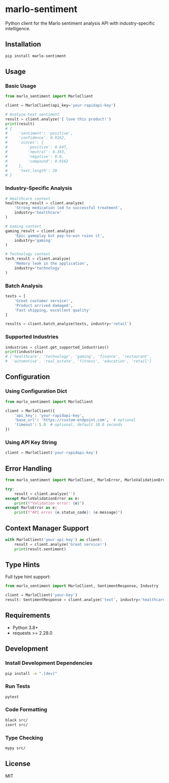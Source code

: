 # marlo-sentiment

Python client for the Marlo sentiment analysis API with industry-specific intelligence.

## Installation

```bash
pip install marlo-sentiment
```

## Usage

### Basic Usage

```python
from marlo_sentiment import MarloClient

client = MarloClient(api_key='your-rapidapi-key')

# Analyze text sentiment
result = client.analyze('I love this product!')
print(result)
# {
#     'sentiment': 'positive',
#     'confidence': 0.9162,
#     'scores': {
#         'positive': 0.647,
#         'neutral': 0.353,
#         'negative': 0.0,
#         'compound': 0.9162
#     },
#     'text_length': 20
# }
```

### Industry-Specific Analysis

```python
# Healthcare context
healthcare_result = client.analyze(
    'Strong medication led to successful treatment',
    industry='healthcare'
)

# Gaming context  
gaming_result = client.analyze(
    'Epic gameplay but pay-to-win ruins it',
    industry='gaming'
)

# Technology context
tech_result = client.analyze(
    'Memory leak in the application',
    industry='technology'
)
```

### Batch Analysis

```python
texts = [
    'Great customer service!',
    'Product arrived damaged', 
    'Fast shipping, excellent quality'
]

results = client.batch_analyze(texts, industry='retail')
```

### Supported Industries

```python
industries = client.get_supported_industries()
print(industries)
# ['healthcare', 'technology', 'gaming', 'finance', 'restaurant',
#  'automotive', 'real_estate', 'fitness', 'education', 'retail']
```

## Configuration

### Using Configuration Dict

```python
from marlo_sentiment import MarloClient

client = MarloClient({
    'api_key': 'your-rapidapi-key',
    'base_url': 'https://custom-endpoint.com',  # optional
    'timeout': 5.0  # optional, default 10.0 seconds
})
```

### Using API Key String

```python
client = MarloClient('your-rapidapi-key')
```

## Error Handling

```python
from marlo_sentiment import MarloClient, MarloError, MarloValidationError

try:
    result = client.analyze('')
except MarloValidationError as e:
    print(f"Validation error: {e}")
except MarloError as e:
    print(f"API error {e.status_code}: {e.message}")
```

## Context Manager Support

```python
with MarloClient('your-api-key') as client:
    result = client.analyze('Great service!')
    print(result.sentiment)
```

## Type Hints

Full type hint support:

```python
from marlo_sentiment import MarloClient, SentimentResponse, Industry

client = MarloClient('your-key')
result: SentimentResponse = client.analyze('text', industry='healthcare')
```

## Requirements

- Python 3.8+
- requests >= 2.28.0

## Development

### Install Development Dependencies

```bash
pip install -e ".[dev]"
```

### Run Tests

```bash
pytest
```

### Code Formatting

```bash
black src/
isort src/
```

### Type Checking

```bash
mypy src/
```

## License

MIT